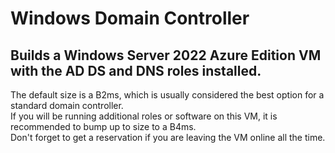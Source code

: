# Windows Domain Controller
## Builds a Windows Server 2022 Azure Edition VM with the AD DS and DNS roles installed.  
The default size is a B2ms, which is usually considered the best option for a standard domain controller.  
If you will be running additional roles or software on this VM, it is recommended to bump up to size to a B4ms.  
Don't forget to get a reservation if you are leaving the VM online all the time.  